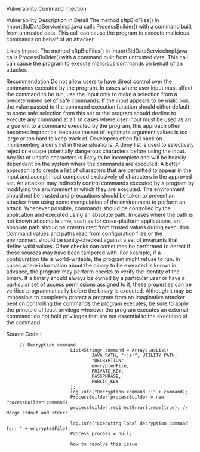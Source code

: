 Vulnerability
Command Injection


Vulnerability Description in Detail
The method sftpBidFiles() in ImportBidDataServiceImpl.java calls ProcessBuilder() with a command built from untrusted data. This call can cause the program to execute malicious commands on behalf of an attacker.

Likely Impact
The method sftpBidFiles() in ImportBidDataServiceImpl.java calls ProcessBuilder() with a command built from untrusted data. This call can cause the program to execute malicious commands on behalf of an attacker.

Recommendation
Do not allow users to have direct control over the commands executed by the program. In cases where user input must affect the command to be run, use the input only to make a selection from a predetermined set of safe commands. If the input appears to be malicious, the value passed to the command execution function should either default to some safe selection from this set or the program should decline to execute any command at all. In cases where user input must be used as an argument to a command executed by the program, this approach often becomes impractical because the set of legitimate argument values is too large or too hard to keep track of. Developers often fall back on implementing a deny list in these situations. A deny list is used to selectively reject or escape potentially dangerous characters before using the input. Any list of unsafe characters is likely to be incomplete and will be heavily dependent on the system where the commands are executed. A better approach is to create a list of characters that are permitted to appear in the input and accept input composed exclusively of characters in the approved set. An attacker may indirectly control commands executed by a program by modifying the environment in which they are executed. The environment should not be trusted and precautions should be taken to prevent an attacker from using some manipulation of the environment to perform an attack. Whenever possible, commands should be controlled by the application and executed using an absolute path. In cases where the path is not known at compile time, such as for cross-platform applications, an absolute path should be constructed from trusted values during execution. Command values and paths read from configuration files or the environment should be sanity-checked against a set of invariants that define valid values. Other checks can sometimes be performed to detect if these sources may have been tampered with. For example, if a configuration file is world-writable, the program might refuse to run. In cases where information about the binary to be executed is known in advance, the program may perform checks to verify the identity of the binary. If a binary should always be owned by a particular user or have a particular set of access permissions assigned to it, these properties can be verified programmatically before the binary is executed. Although it may be impossible to completely protect a program from an imaginative attacker bent on controlling the commands the program executes, be sure to apply the principle of least privilege wherever the program executes an external command: do not hold privileges that are not essential to the execution of the command.





Source Code ::

         // Decryption command
                            List<String> command = Arrays.asList(
                                    JAVA_PATH, "-jar", UTILITY_PATH,
                                    "DECRYPTION",
                                    encryptedFile,
                                    PRIVATE_KEY,
                                    PASSPHRASE,
                                    PUBLIC_KEY
                            );
                            log.info("Decryption command ::" + command);
                            ProcessBuilder processBuilder = new ProcessBuilder(command);
                            processBuilder.redirectErrorStream(true); // Merge stdout and stderr

                            log.info("Executing local decryption command for: " + encryptedFile);
                            Process process = null;

                            how to resolve this issue
                            
